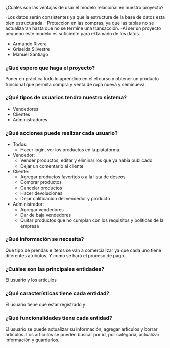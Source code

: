 ¿Cuáles son las ventajas de usar el modelo relacional en nuestro proyecto?

-Los datos serán consistentes ya que la estructura de la base de datos esta bien estructurada.
-Proteccion en las compras, ya que las tablas no se actualizaran hasta que no se termine una transacción.
-Al ser un proyecto pequeno este modelo es suficiente para el tamaño de los datos.

- Armando Rivera
- Griselda Silvestre
- Manuel Santiago

### ¿Qué espero que haga el proyecto?

Poner en práctica todo lo aprendido en el el curso y obtener un producto funcional que permita compra y venta de ropa nueva y seminueva.

### ¿Qué tipos de usuarios tendra nuestro sistema?

- Vendedores
- Clientes
- Administradores

### ¿Qué acciones puede realizar cada usuario?

- Todos:
  - Hacer login, ver los productos en la plataforma.
- Vendedor:
  - Vender productos, editar y eliminar los que ya había publicado
  - Dejar un comentario al cliente
- Cliente:
  - Agregar productos favoritos o a la lista de deseos
  - Comprar productos
  - Cancelar productos
  - Hacer devoluciones
  - Dejar calificación del vendedor y producto
- Administrador:
  - Agregar vendedores
  - Dar de baja vendedores
  - Quitar productos que no cumplan con los requisitos y politicas de la empresa

### ¿Qué información se necesita?

Que tipo de prendas e ítems se van a comercializar ya que cada uno tiene diferentes atributos.
Y como se hará el proceso de pago.

### ¿Cuáles son las principales entidades?

El usuario y los artículos

### ¿Qué características tiene cada entidad?

El usuario tiene que estar registrado y

### ¿Qué funcionalidades tiene cada entidad?

El usuario se puede actualizar su información, agregar artículos y borrar artículos.
Los artículos se pueden buscar por id, por categoría, actualizar información y guardarlos.
